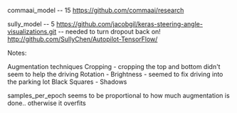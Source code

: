 
commaai_model -- 15
https://github.com/commaai/research


sully_model -- 5 
https://github.com/jacobgil/keras-steering-angle-visualizations.git
  -- needed to turn dropout back on!
http://github.com/SullyChen/Autopilot-TensorFlow/


Notes:

Augmentation techniques
   Cropping - cropping the top and bottom didn't seem to help the driving
   Rotation - 
   Brightness - seemed to fix driving into the parking lot
   Black Squares -
   Shadows

samples_per_epoch seems to be proportional to how much augmentation is done.. otherwise it overfits

